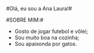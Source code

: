 #Olá, eu sou a Ana Laura!#

#SOBRE MIM:#
- Gosto de jogar futebol e vôlei;
- Sou muito boa na cozinha;
- Sou apaixonda por gatos.
